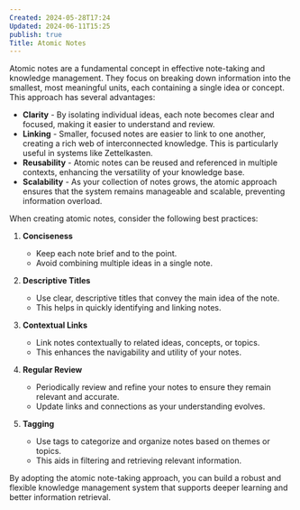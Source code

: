 ```yaml
---
Created: 2024-05-28T17:24
Updated: 2024-06-11T15:25
publish: true
Title: Atomic Notes
---
```

Atomic notes are a fundamental concept in effective note-taking and knowledge management. They focus on breaking down information into the smallest, most meaningful units, each containing a single idea or concept. This approach has several advantages:

- **Clarity** - By isolating individual ideas, each note becomes clear and focused, making it easier to understand and review.
- **Linking** - Smaller, focused notes are easier to link to one another, creating a rich web of interconnected knowledge. This is particularly useful in systems like Zettelkasten.
- **Reusability** - Atomic notes can be reused and referenced in multiple contexts, enhancing the versatility of your knowledge base.
- **Scalability** - As your collection of notes grows, the atomic approach ensures that the system remains manageable and scalable, preventing information overload.

When creating atomic notes, consider the following best practices:

1. **Conciseness**
    
    - Keep each note brief and to the point.
    - Avoid combining multiple ideas in a single note.
2. **Descriptive Titles**
    
    - Use clear, descriptive titles that convey the main idea of the note.
    - This helps in quickly identifying and linking notes.
3. **Contextual Links**
    
    - Link notes contextually to related ideas, concepts, or topics.
    - This enhances the navigability and utility of your notes.
4. **Regular Review**
    
    - Periodically review and refine your notes to ensure they remain relevant and accurate.
    - Update links and connections as your understanding evolves.
5. **Tagging**
    
    - Use tags to categorize and organize notes based on themes or topics.
    - This aids in filtering and retrieving relevant information.

By adopting the atomic note-taking approach, you can build a robust and flexible knowledge management system that supports deeper learning and better information retrieval.